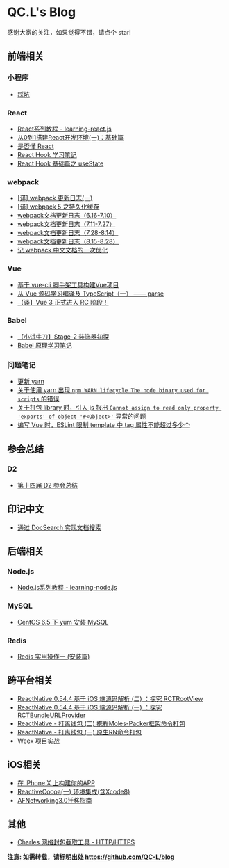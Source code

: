 # QC.L's Blog

感谢大家的关注，如果觉得不错，请点个 star!

## 前端相关

### 小程序

* [踩坑](https://github.com/QC-L/blog/issues/26)

### React

* [React系列教程 - learning-react.js](https://github.com/QC-L/learning-react.js)
* [从0到1搭建React开发环境(一)：基础篇](https://github.com/QC-L/blog/issues/14)
* [是否懂 React](https://github.com/QC-L/blog/issues/21)
* [React Hook 学习笔记](https://github.com/QC-L/blog/issues/30)
* [React Hook 基础篇之 useState ](https://github.com/QC-L/blog/issues/32)

### webpack

* [[译] webpack 更新日志(一)](https://github.com/QC-L/blog/issues/36)
* [[译] webpack 5 之持久化缓存](https://github.com/QC-L/blog/issues/37)
* [webpack文档更新日志（6.16-7.10）](https://github.com/QC-L/blog/issues/47)
* [webpack文档更新日志（7.11-7.27）](https://github.com/QC-L/blog/issues/50)
* [webpack文档更新日志（7.28-8.14）](https://github.com/QC-L/blog/issues/51)
* [webpack文档更新日志（8.15-8.28）](https://github.com/QC-L/blog/issues/52)
* [记 webpack 中文文档的一次优化](https://github.com/QC-L/blog/issues/49)

### Vue

* [基于 vue-cli 脚手架工具构建Vue项目](https://github.com/QC-L/blog/issues/6)
* [从 Vue 源码学习编译及 TypeScript（一） —— parse](https://github.com/QC-L/blog/issues/46)
* [【译】Vue 3 正式进入 RC 阶段！](https://github.com/QC-L/blog/issues/48)

### Babel

* [【小试牛刀】Stage-2 装饰器初探](https://github.com/QC-L/blog/issues/29)
* [Babel 原理学习笔记](https://github.com/QC-L/blog/issues/34)

### 问题笔记

* [更新 yarn](https://github.com/QC-L/blog/issues/45)
* [关于使用 yarn 出现 `npm WARN lifecycle The node binary used for scripts` 的错误](https://github.com/QC-L/blog/issues/38)
* [关于打包 library 时，引入 js 报出 `Cannot assign to read only property 'exports' of object '#<Object>'` 异常的问题](https://github.com/QC-L/blog/issues/39)
* [编写 Vue 时，ESLint 限制 template 中 tag 属性不能超过多少个](https://github.com/QC-L/blog/issues/40)

## 参会总结

### D2

* [第十四届 D2 参会总结](https://github.com/QC-L/blog/issues/42)

## 印记中文

* [通过 DocSearch 实现文档搜索](https://github.com/QC-L/blog/issues/10)

## 后端相关

### Node.js

* [Node.js系列教程 - learning-node.js](https://github.com/QC-L/learning-node.js)

### MySQL

* [CentOS 6.5 下 yum 安装 MySQL](https://github.com/QC-L/blog/issues/7)

### Redis

* [Redis 实用操作一 (安装篇)](https://github.com/QC-L/blog/issues/16)

## 跨平台相关

* [ReactNative 0.54.4 基于 iOS 端源码解析 (二) ：探究 RCTRootView](https://github.com/QC-L/blog/issues/24)
* [ReactNative 0.54.4 基于 iOS 端源码解析 (一) ：探究 RCTBundleURLProvider](https://github.com/QC-L/blog/issues/23)
* [ReactNative - 打离线包 (二) 携程Moles-Packer框架命令打包](https://github.com/QC-L/blog/issues/4)
* [ReactNative - 打离线包 (一) 原生RN命令打包](https://github.com/QC-L/blog/issues/3)
* Weex 项目实战

## iOS相关

* [在 iPhone X 上构建你的APP](https://github.com/QC-L/blog/issues/5)
* [ReactiveCocoa(一) 环境集成(含Xcode8)](https://github.com/QC-L/blog/issues/2)
* [AFNetworking3.0迁移指南](https://github.com/QC-L/blog/issues/1)

## 其他

* [Charles 网络封包截取工具 - HTTP/HTTPS](https://github.com/QC-L/blog/issues/9)

**注意: 如需转载，请标明出处 https://github.com/QC-L/blog**
